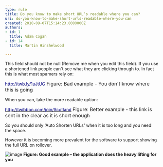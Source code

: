 ```yaml
---
type: rule
title: Do you know to make short URL’s readable where you can?
uri: do-you-know-to-make-short-urls-readable-where-you-can
created: 2010-09-07T15:14:23.0000000Z
authors:
- id: 1
  title: Adam Cogan
- id: 14
  title: Martin Hinshelwood

---
```


 This field should not be null (Remove me when you edit this field). 
If you use a shortened link people can't see what they are clicking through to. In fact this is what most spamers rely on:

[<font color="#000080">http&#58;//twb.ly/1uJtUG</font>](http&#58;//twb.ly/1uJtUG) 
<font class="ms-rteCustom-FigureBad" size="+0">Figure&#58; Bad example - You don't know where this is going</font>

When you can, take the more readable option:

[<font color="#000080">http&#58;//twibbon.com/join/Scotland</font>](http&#58;//twibbon.com/join/Scotland) 
<font class="ms-rteCustom-FigureGood" size="+0">Figure&#58; Better example - this link is sent in the clear as it is short enough</font>

So you should only 'Auto Shorten URLs' when it is too long and you need the space.

However it is becoming more prevalent for the software to support showing the full URL on rollover.

![image](/Standards/Communication/RulesToBetterSocialNetworking/PublishingImages/RulesSocialTwitterReadableURL.jpg "image")
**Figure: Good example – the application does the heavy lifting for you**

